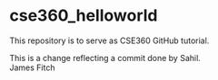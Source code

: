 # cse360_helloworld
This repository is to serve as CSE360 GitHub tutorial.

This is a change reflecting a commit done by Sahil.
<br/>James Fitch
